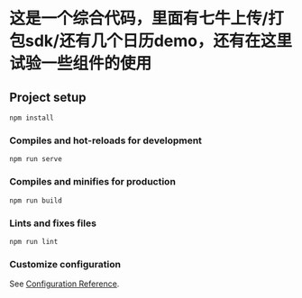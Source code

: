 # 这是一个综合代码，里面有七牛上传/打包sdk/还有几个日历demo，还有在这里试验一些组件的使用

## Project setup
```
npm install
```

### Compiles and hot-reloads for development
```
npm run serve
```

### Compiles and minifies for production
```
npm run build
```

### Lints and fixes files
```
npm run lint
```

### Customize configuration
See [Configuration Reference](https://cli.vuejs.org/config/).
